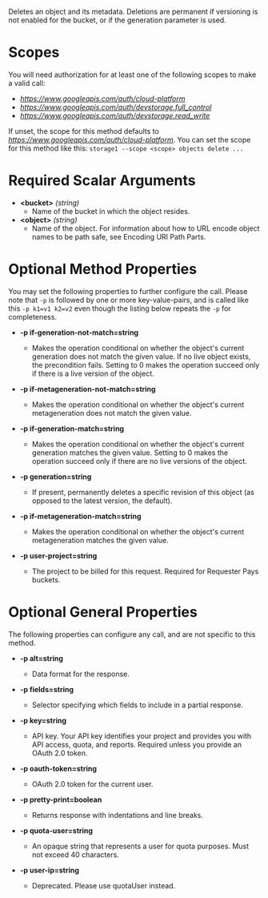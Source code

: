 Deletes an object and its metadata. Deletions are permanent if versioning is not enabled for the bucket, or if the generation parameter is used.
# Scopes

You will need authorization for at least one of the following scopes to make a valid call:

* *https://www.googleapis.com/auth/cloud-platform*
* *https://www.googleapis.com/auth/devstorage.full_control*
* *https://www.googleapis.com/auth/devstorage.read_write*

If unset, the scope for this method defaults to *https://www.googleapis.com/auth/cloud-platform*.
You can set the scope for this method like this: `storage1 --scope <scope> objects delete ...`
# Required Scalar Arguments
* **&lt;bucket&gt;** *(string)*
    - Name of the bucket in which the object resides.
* **&lt;object&gt;** *(string)*
    - Name of the object. For information about how to URL encode object names to be path safe, see Encoding URI Path Parts.
# Optional Method Properties

You may set the following properties to further configure the call. Please note that `-p` is followed by one 
or more key-value-pairs, and is called like this `-p k1=v1 k2=v2` even though the listing below repeats the
`-p` for completeness.

* **-p if-generation-not-match=string**
    - Makes the operation conditional on whether the object&#39;s current generation does not match the given value. If no live object exists, the precondition fails. Setting to 0 makes the operation succeed only if there is a live version of the object.

* **-p if-metageneration-not-match=string**
    - Makes the operation conditional on whether the object&#39;s current metageneration does not match the given value.

* **-p if-generation-match=string**
    - Makes the operation conditional on whether the object&#39;s current generation matches the given value. Setting to 0 makes the operation succeed only if there are no live versions of the object.

* **-p generation=string**
    - If present, permanently deletes a specific revision of this object (as opposed to the latest version, the default).

* **-p if-metageneration-match=string**
    - Makes the operation conditional on whether the object&#39;s current metageneration matches the given value.

* **-p user-project=string**
    - The project to be billed for this request. Required for Requester Pays buckets.

# Optional General Properties

The following properties can configure any call, and are not specific to this method.

* **-p alt=string**
    - Data format for the response.

* **-p fields=string**
    - Selector specifying which fields to include in a partial response.

* **-p key=string**
    - API key. Your API key identifies your project and provides you with API access, quota, and reports. Required unless you provide an OAuth 2.0 token.

* **-p oauth-token=string**
    - OAuth 2.0 token for the current user.

* **-p pretty-print=boolean**
    - Returns response with indentations and line breaks.

* **-p quota-user=string**
    - An opaque string that represents a user for quota purposes. Must not exceed 40 characters.

* **-p user-ip=string**
    - Deprecated. Please use quotaUser instead.
